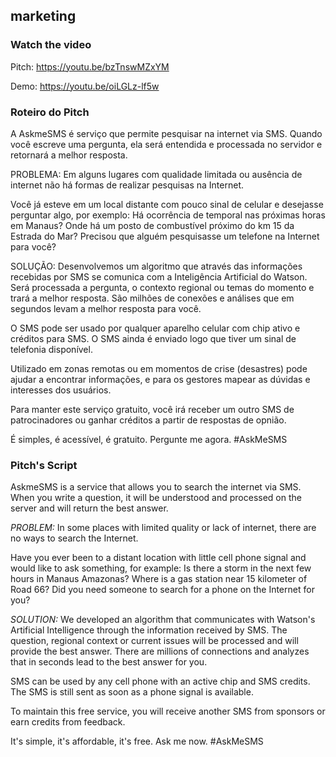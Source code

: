 ## marketing

### Watch the video

Pitch: https://youtu.be/bzTnswMZxYM

Demo: https://youtu.be/oiLGLz-lf5w 

### Roteiro do Pitch 

A AskmeSMS é serviço que permite pesquisar na internet via SMS. Quando você escreve uma pergunta, ela será entendida e processada no servidor e retornará a melhor resposta.

PROBLEMA:
Em alguns lugares com qualidade limitada ou ausência de internet não há formas de realizar pesquisas na Internet.

Você já esteve em um local distante com pouco sinal de celular e desejasse perguntar algo, por exemplo: 
Há ocorrência de temporal nas próximas horas em Manaus? 
Onde há um posto de combustível próximo do km 15 da Estrada do Mar? 
Precisou que alguém pesquisasse um telefone na Internet para você?

SOLUÇÃO:
Desenvolvemos um algoritmo que através das informações recebidas por SMS se comunica com a Inteligência Artificial do Watson. Será processada a pergunta, o contexto regional ou temas do momento e trará a melhor resposta. São milhões de conexões e análises que em segundos levam a melhor resposta para você.

O SMS pode ser usado por qualquer aparelho celular com chip ativo e créditos para SMS. O SMS ainda é enviado logo que tiver um sinal de telefonia disponível. 

Utilizado em zonas remotas ou em momentos de crise (desastres) pode ajudar a encontrar informações, e para os gestores mapear as dúvidas e interesses dos usuários.

Para manter este serviço gratuito, você irá receber um outro SMS de patrocinadores ou ganhar créditos a partir de respostas de opnião.

É simples, é acessível, é gratuito. 
Pergunte me agora. #AskMeSMS

### Pitch's Script

AskmeSMS is a service that allows you to search the internet via SMS. When you write a question, it will be understood and processed on the server and will return the best answer.

*PROBLEM:*
In some places with limited quality or lack of internet, there are no ways to search the Internet.

Have you ever been to a distant location with little cell phone signal and would like to ask something, for example: 
Is there a storm in the next few hours in Manaus Amazonas? 
Where is a gas station near 15 kilometer of Road 66? 
Did you need someone to search for a phone on the Internet for you?

*SOLUTION:*
We developed an algorithm that communicates with Watson's Artificial Intelligence through the information received by SMS. The question, regional context or current issues will be processed and will provide the best answer. There are millions of connections and analyzes that in seconds lead to the best answer for you.

SMS can be used by any cell phone with an active chip and SMS credits. The SMS is still sent as soon as a phone signal is available.

To maintain this free service, you will receive another SMS from sponsors or earn credits from feedback.

It's simple, it's affordable, it's free.
Ask me now. #AskMeSMS
